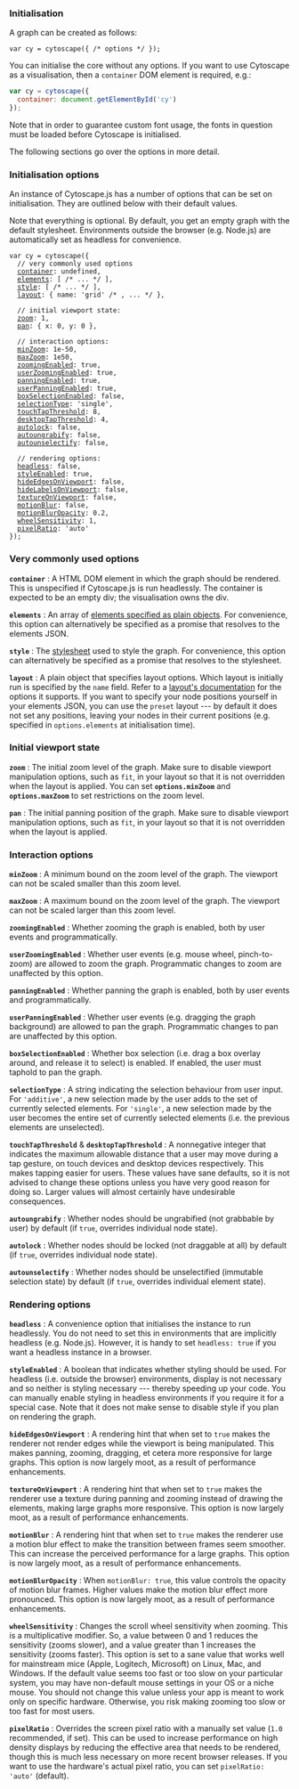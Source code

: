 ### Initialisation

A graph can be created as follows:

```
var cy = cytoscape({ /* options */ });
```

You can initialise the core without any options.  If you want to use Cytoscape as a visualisation, then a `container` DOM element is required, e.g.:

```js
var cy = cytoscape({
  container: document.getElementById('cy')
});
```

Note that in order to guarantee custom font usage, the fonts in question must be loaded before Cytoscape is initialised.

The following sections go over the options in more detail.


### Initialisation options

An instance of Cytoscape.js has a number of options that can be set on initialisation.  They are outlined below with their default values.

<span class="important-indicator"></span> Note that everything is optional.  By default, you get an empty graph with the default stylesheet.  Environments outside the browser (e.g. Node.js) are automatically set as headless for convenience.

<pre><code>var cy = cytoscape({
  // very commonly used options
  <a href="#init-opts/container">container</a>: undefined,
  <a href="#init-opts/elements">elements</a>: [ /* ... */ ],
  <a href="#init-opts/style">style</a>: [ /* ... */ ],
  <a href="#init-opts/layout">layout</a>: { name: 'grid' /* , ... */ },

  // initial viewport state:
  <a href="#init-opts/zoom">zoom</a>: 1,
  <a href="#init-opts/pan">pan</a>: { x: 0, y: 0 },

  // interaction options:
  <a href="#init-opts/minZoom">minZoom</a>: 1e-50,
  <a href="#init-opts/maxZoom">maxZoom</a>: 1e50,
  <a href="#init-opts/zoomingEnabled">zoomingEnabled</a>: true,
  <a href="#init-opts/userZoomingEnabled">userZoomingEnabled</a>: true,
  <a href="#init-opts/panningEnabled">panningEnabled</a>: true,
  <a href="#init-opts/userPanningEnabled">userPanningEnabled</a>: true,
  <a href="#init-opts/boxSelectionEnabled">boxSelectionEnabled</a>: false,
  <a href="#init-opts/selectionType">selectionType</a>: 'single',
  <a href="#init-opts/touchTapThreshold">touchTapThreshold</a>: 8,
  <a href="#init-opts/desktopTapThreshold">desktopTapThreshold</a>: 4,
  <a href="#init-opts/autolock">autolock</a>: false,
  <a href="#init-opts/autoungrabify">autoungrabify</a>: false,
  <a href="#init-opts/autounselectify">autounselectify</a>: false,

  // rendering options:
  <a href="#init-opts/headless">headless</a>: false,
  <a href="#init-opts/styleEnabled">styleEnabled</a>: true,
  <a href="#init-opts/hideEdgesOnViewport">hideEdgesOnViewport</a>: false,
  <a href="#init-opts/hideLabelsOnViewport">hideLabelsOnViewport</a>: false,
  <a href="#init-opts/textureOnViewport">textureOnViewport</a>: false,
  <a href="#init-opts/motionBlur">motionBlur</a>: false,
  <a href="#init-opts/motionBlurOpacity">motionBlurOpacity</a>: 0.2,
  <a href="#init-opts/wheelSensitivity">wheelSensitivity</a></a>: 1,
  <a href="#init-opts/pixelRatio">pixelRatio</a></a>: 'auto'
});
</code></pre>

### Very commonly used options

<span id="init-opts/container"></span>
**`container`** : A HTML DOM element in which the graph should be rendered.  This is unspecified if Cytoscape.js is run headlessly.  The container is expected to be an empty div; the visualisation owns the div.

<span id="init-opts/elements"></span>
**`elements`** : An array of [elements specified as plain objects](#notation/elements-json).  For convenience, this option can alternatively be specified as a promise that resolves to the elements JSON.

<span id="init-opts/style"></span>
**`style`** : The [stylesheet](#style) used to style the graph.  For convenience, this option can alternatively be specified as a promise that resolves to the stylesheet.

<span id="init-opts/layout"></span>
**`layout`** : A plain object that specifies layout options.  Which layout is initially run is specified by the `name` field.  Refer to a [layout's documentation](#layouts) for the options it supports.  If you want to specify your node positions yourself in your elements JSON, you can use the `preset` layout --- by default it does not set any positions, leaving your nodes in their current positions (e.g. specified in `options.elements` at initialisation time).


### Initial viewport state

<span id="init-opts/zoom"></span>
**`zoom`** : The initial zoom level of the graph.  Make sure to disable viewport manipulation options, such as `fit`, in your layout so that it is not overridden when the layout is applied.  You can set **`options.minZoom`** and **`options.maxZoom`** to set restrictions on the zoom level.

<span id="init-opts/pan"></span>
**`pan`** : The initial panning position of the graph.  Make sure to disable viewport manipulation options, such as `fit`, in your layout so that it is not overridden when the layout is applied.


### Interaction options

<span id="init-opts/minZoom"></span>
**`minZoom`** : A minimum bound on the zoom level of the graph.  The viewport can not be scaled smaller than this zoom level.

<span id="init-opts/maxZoom"></span>
**`maxZoom`** : A maximum bound on the zoom level of the graph.  The viewport can not be scaled larger than this zoom level.

<span id="init-opts/zoomingEnabled"></span>
**`zoomingEnabled`** : Whether zooming the graph is enabled, both by user events and programmatically.

<span id="init-opts/userZoomingEnabled"></span>
**`userZoomingEnabled`** : Whether user events (e.g. mouse wheel, pinch-to-zoom) are allowed to zoom the graph.  Programmatic changes to zoom are unaffected by this option.

<span id="init-opts/panningEnabled"></span>
**`panningEnabled`** : Whether panning the graph is enabled, both by user events and programmatically.

<span id="init-opts/userPanningEnabled"></span>
**`userPanningEnabled`** : Whether user events (e.g. dragging the graph background) are allowed to pan the graph.  Programmatic changes to pan are unaffected by this option.

<span id="init-opts/boxSelectionEnabled"></span>
**`boxSelectionEnabled`** : Whether box selection (i.e. drag a box overlay around, and release it to select) is enabled.  If enabled, the user must taphold to pan the graph.

<span id="init-opts/selectionType"></span>
**`selectionType`** : A string indicating the selection behaviour from user input.  For `'additive'`, a new selection made by the user adds to the set of currently selected elements.  For `'single'`, a new selection made by the user becomes the entire set of currently selected elements (i.e. the previous elements are unselected).

<span id="init-opts/touchTapThreshold"></span>
<span id="init-opts/desktopTapThreshold"></span>
**`touchTapThreshold`** & **`desktopTapThreshold`** : A nonnegative integer that indicates the maximum allowable distance that a user may move during a tap gesture, on touch devices and desktop devices respectively.  This makes tapping easier for users.  These values have sane defaults, so it is not advised to change these options unless you have very good reason for doing so.  Larger values will almost certainly have undesirable consequences.

<span id="init-opts/autoungrabify"></span>
**`autoungrabify`** : Whether nodes should be ungrabified (not grabbable by user) by default (if `true`, overrides individual node state).

<span id="init-opts/autolock"></span>
**`autolock`** : Whether nodes should be locked (not draggable at all) by default (if `true`, overrides individual node state).

<span id="init-opts/autounselectify"></span>
**`autounselectify`** : Whether nodes should be unselectified (immutable selection state) by default (if `true`, overrides individual element state).


### Rendering options

<span id="init-opts/headless"></span>
**`headless`** : A convenience option that initialises the instance to run headlessly.  You do not need to set this in environments that are implicitly headless (e.g. Node.js).  However, it is handy to set `headless: true` if you want a headless instance in a browser.

<span id="init-opts/styleEnabled"></span>
**`styleEnabled`** : A boolean that indicates whether styling should be used.  For headless (i.e. outside the browser) environments, display is not necessary and so neither is styling necessary --- thereby speeding up your code.  You can manually enable styling in headless environments if you require it for a special case.  Note that it does not make sense to disable style if you plan on rendering the graph.

<span id="init-opts/hideEdgesOnViewport"></span>
**`hideEdgesOnViewport`** : A rendering hint that when set to `true` makes the renderer not render edges while the viewport is being manipulated.  This makes panning, zooming, dragging, et cetera more responsive for large graphs.  This option is now largely moot, as a result of performance enhancements.

<span id="init-opts/textureOnViewport"></span>
**`textureOnViewport`** : A rendering hint that when set to `true` makes the renderer use a texture  during panning and zooming instead of drawing the elements, making large graphs more responsive.  This option is now largely moot, as a result of performance enhancements.

<span id="init-opts/motionBlur"></span>
**`motionBlur`** : A rendering hint that when set to `true` makes the renderer use a motion blur effect to make the transition between frames seem smoother.  This can increase the perceived performance for a large graphs.  This option is now largely moot, as a result of performance enhancements.

<span id="init-opts/motionBlurOpacity"></span>
**`motionBlurOpacity`** : When `motionBlur: true`, this value controls the opacity of motion blur frames.  Higher values make the motion blur effect more pronounced.  This option is now largely moot, as a result of performance enhancements.

<span id="init-opts/wheelSensitivity"></span>
**`wheelSensitivity`** : Changes the scroll wheel sensitivity when zooming.  This is a multiplicative modifier.  So, a value between 0 and 1 reduces the sensitivity (zooms slower), and a value greater than 1 increases the sensitivity (zooms faster).  This option is set to a sane value that works well for mainstream mice (Apple, Logitech, Microsoft) on Linux, Mac, and Windows.  If the default value seems too fast or too slow on your particular system, you may have non-default mouse settings in your OS or a niche mouse.  You should not change this value unless your app is meant to work only on specific hardware.  Otherwise, you risk making zooming too slow or too fast for most users.

<span id="init-opts/pixelRatio"></span>
**`pixelRatio`** : Overrides the screen pixel ratio with a manually set value (`1.0` recommended, if set).  This can be used to increase performance on high density displays by reducing the effective area that needs to be rendered, though this is much less necessary on more recent browser releases.  If you want to use the hardware's actual pixel ratio, you can set `pixelRatio: 'auto'` (default).
